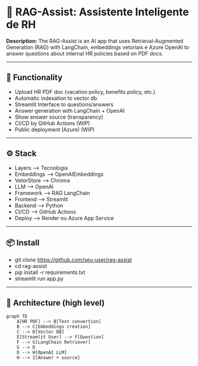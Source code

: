 # 🧠 RAG-Assist: Assistente Inteligente de RH
**Description:**
The RAG-Assist is an AI app that uses Retrieval-Augmented Generation (RAG) with LangChain, embeddings vetoriais e Azure OpenAI to answer questions about  internal HR policies based on PDF docs. 

---

## 🚀 Functionality

- Upload HR PDF doc (vacation policy, benefits policy, etc.)
- Automatic indexation to vector db
- Streamlit Interface to questions/answers
- Answer generation with LangChain + OpenAI
- Show answer source (transparency)
- CI/CD by GitHub Actions (WIP)
- Public deployment (Azure) (WIP)

---

## ⚙️ Stack
- Layers  --> Tecnologia
- Embeddings --> OpenAIEmbeddings 
- VetorStore --> Chroma
- LLM --> OpenAI
- Framework --> RAG	LangChain
- Frontend --> Streamlit
- Backend --> Python
- CI/CD -->	GitHub Actions
- Deploy --> Render ou Azure App Service

---

## 📦 Install 
- git clone https://github.com/seu-user/rag-assist
- cd rag-assist
- pip install -r requirements.txt
- streamlit run app.py

---

## 🧱 Architecture (high level)

```mermaid
graph TD
    A[HR PDF] --> B[Text convertion]
    B --> C[Embeddings creation]
    C --> D[Vector DB]
    E[Streamlit User] --> F[Question]
    F --> G[LangChain Retriever]
    G --> D
    D --> H[OpenAI LLM]
    H --> I[Answer + source]


